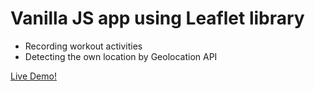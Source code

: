 # Vanilla JS app using Leaflet library

- Recording workout activities
- Detecting the own location by Geolocation API

[Live Demo!]()
